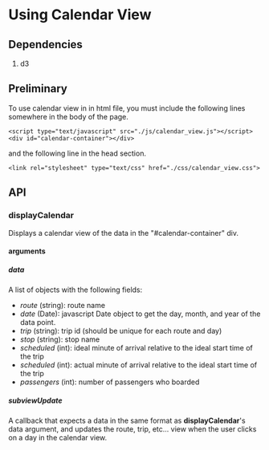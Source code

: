 # Using Calendar View

## Dependencies

1. d3

## Preliminary

To use calendar view in in html file, you must include the following lines
somewhere in the body of the page.

    <script type="text/javascript" src="./js/calendar_view.js"></script>
    <div id="calendar-container"></div>

and the following line in the head section.

    <link rel="stylesheet" type="text/css" href="./css/calendar_view.css">

## API

### displayCalendar

Displays a calendar view of the data in the "#calendar-container" div.

#### arguments

##### data

A list of objects with the following fields:

* _route_ (string): route name
* _date_ (Date): javascript Date object to get the day, month, and year of the data point.
* _trip_ (string): trip id (should be unique for each route and day)
* _stop_ (string): stop name
* _scheduled_ (int): ideal minute of arrival relative to the ideal start time of the trip
* _scheduled_ (int): actual minute of arrival relative to the ideal start time of the trip
* _passengers_ (int): number of passengers who boarded

##### subviewUpdate

A callback that expects a data in the same format as __displayCalendar__'s data argument, and updates the route, trip, etc... view when the user clicks on a day in the calendar view.